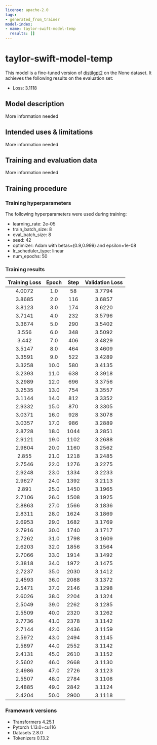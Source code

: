 ```yaml
---
license: apache-2.0
tags:
- generated_from_trainer
model-index:
- name: taylor-swift-model-temp
  results: []
---
```


<!-- This model card has been generated automatically according to the information the Trainer had access to. You
should probably proofread and complete it, then remove this comment. -->

# taylor-swift-model-temp

This model is a fine-tuned version of [distilgpt2](https://huggingface.co/distilgpt2) on the None dataset.
It achieves the following results on the evaluation set:
- Loss: 3.1118

## Model description

More information needed

## Intended uses & limitations

More information needed

## Training and evaluation data

More information needed

## Training procedure

### Training hyperparameters

The following hyperparameters were used during training:
- learning_rate: 2e-05
- train_batch_size: 8
- eval_batch_size: 8
- seed: 42
- optimizer: Adam with betas=(0.9,0.999) and epsilon=1e-08
- lr_scheduler_type: linear
- num_epochs: 50

### Training results

| Training Loss | Epoch | Step | Validation Loss |
|:-------------:|:-----:|:----:|:---------------:|
| 4.0072        | 1.0   | 58   | 3.7794          |
| 3.8685        | 2.0   | 116  | 3.6857          |
| 3.8123        | 3.0   | 174  | 3.6220          |
| 3.7141        | 4.0   | 232  | 3.5796          |
| 3.3674        | 5.0   | 290  | 3.5402          |
| 3.556         | 6.0   | 348  | 3.5092          |
| 3.442         | 7.0   | 406  | 3.4829          |
| 3.5147        | 8.0   | 464  | 3.4609          |
| 3.3591        | 9.0   | 522  | 3.4289          |
| 3.3258        | 10.0  | 580  | 3.4135          |
| 3.2393        | 11.0  | 638  | 3.3918          |
| 3.2989        | 12.0  | 696  | 3.3756          |
| 3.2535        | 13.0  | 754  | 3.3557          |
| 3.1144        | 14.0  | 812  | 3.3352          |
| 2.9332        | 15.0  | 870  | 3.3305          |
| 3.0371        | 16.0  | 928  | 3.3078          |
| 3.0357        | 17.0  | 986  | 3.2889          |
| 2.8728        | 18.0  | 1044 | 3.2851          |
| 2.9121        | 19.0  | 1102 | 3.2688          |
| 2.9804        | 20.0  | 1160 | 3.2562          |
| 2.855         | 21.0  | 1218 | 3.2485          |
| 2.7546        | 22.0  | 1276 | 3.2275          |
| 2.9248        | 23.0  | 1334 | 3.2233          |
| 2.9627        | 24.0  | 1392 | 3.2113          |
| 2.891         | 25.0  | 1450 | 3.1965          |
| 2.7106        | 26.0  | 1508 | 3.1925          |
| 2.8863        | 27.0  | 1566 | 3.1836          |
| 2.8311        | 28.0  | 1624 | 3.1869          |
| 2.6953        | 29.0  | 1682 | 3.1769          |
| 2.7916        | 30.0  | 1740 | 3.1717          |
| 2.7262        | 31.0  | 1798 | 3.1609          |
| 2.6203        | 32.0  | 1856 | 3.1564          |
| 2.7066        | 33.0  | 1914 | 3.1492          |
| 2.3818        | 34.0  | 1972 | 3.1475          |
| 2.7237        | 35.0  | 2030 | 3.1412          |
| 2.4593        | 36.0  | 2088 | 3.1372          |
| 2.5471        | 37.0  | 2146 | 3.1298          |
| 2.6026        | 38.0  | 2204 | 3.1324          |
| 2.5049        | 39.0  | 2262 | 3.1285          |
| 2.5509        | 40.0  | 2320 | 3.1262          |
| 2.7736        | 41.0  | 2378 | 3.1142          |
| 2.7144        | 42.0  | 2436 | 3.1159          |
| 2.5972        | 43.0  | 2494 | 3.1145          |
| 2.5897        | 44.0  | 2552 | 3.1142          |
| 2.4131        | 45.0  | 2610 | 3.1152          |
| 2.5602        | 46.0  | 2668 | 3.1130          |
| 2.4986        | 47.0  | 2726 | 3.1123          |
| 2.5507        | 48.0  | 2784 | 3.1108          |
| 2.4885        | 49.0  | 2842 | 3.1124          |
| 2.4204        | 50.0  | 2900 | 3.1118          |


### Framework versions

- Transformers 4.25.1
- Pytorch 1.13.0+cu116
- Datasets 2.8.0
- Tokenizers 0.13.2
